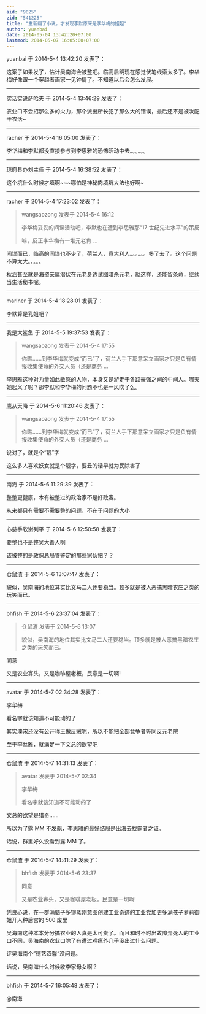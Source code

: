 ```yaml
---
aid: "9025"
zid: "541225"
title: "重新翻了小说，才发现李默原来是李华梅的姐姐"
author: yuanbai
date: 2014-05-04 13:42:20+07:00
lastmod: 2014-05-07 16:05:00+07:00
---
```


yuanbai 于 2014-5-4 13:42:20 发表了：

这案子如果发了，估计吴南海会被整吧。临高启明现在感觉伏笔线索太多了。李华梅好像跟一个穿越者画家一见钟情了。不知道以后会怎么发展。

---

实话实说萨哈夫 于 2014-5-4 13:46:29 发表了：

农业口不会招那么多的火力，那个派出所长犯了那么大的错误，最后还不是被发配干农活~

---

racher 于 2014-5-4 16:05:00 发表了：

李华梅和李默都没直接参与到李思雅的恐怖活动中去。。。。。。

---

琼府县办刘主任 于 2014-5-4 16:38:52 发表了：

这个坑什么时候才填啊~~~哪怕是神秘肉填坑大法也好啊~

---

racher 于 2014-5-4 17:23:02 发表了：

> wangsaozong 发表于 2014-5-4 16:12
>
> 李华梅妥妥的间谍活动吧，李默也在遭到李思雅那“17 世纪先进水平”的策反
>
> 嘛，反正李华梅有一堆元老肯 ...

间谍而已，临高的间谍也不少了，荷兰人，意大利人。。。。。。多了去了。这个问题不算太大。。。。。

秋涵甚至就是海盗亲属潜伏在元老身边试图暗杀元老，就这样，还能留条命，继续当生活秘书呢。

---

mariner 于 2014-5-4 18:28:01 发表了：

李默算是乳姐吧？

---

我是大鲨鱼 于 2014-5-5 19:37:53 发表了：

> wangsaozong 发表于 2014-5-4 17:55
>
> 你瞧……到李华梅就变成“而已”了，荷兰人手下那意呆立画家才只是负有情报收集使命的外交人员（还是商务 ...

李思雅这种对力量如此敏感的人物，本身又是游走于各路豪强之间的中间人。哪天她起义了呢？那李默和李华梅的问题不也是一风吹了么。

---

鹰从天降 于 2014-5-6 11:20:46 发表了：

> wangsaozong 发表于 2014-5-4 17:55
>
> 你瞧……到李华梅就变成“而已”了，荷兰人手下那意呆立画家才只是负有情报收集使命的外交人员（还是商务 ...

说对了，就是个“靓”字

这么多人喜欢妖女就是个靓字，要丑的话早就为民除害了

---

南海 于 2014-5-6 11:29:39 发表了：

整整更健康，木有被整过的政治家不是好政客。

从来都只有需要不需要整的问题，不在于问题的大小

---

心慈手软谢列平 于 2014-5-6 12:50:58 发表了：

要整也不是整吴大善人啊

该被整的是政保总局管鉴定的那些家伙把？？

---

仓鼠渣 于 2014-5-6 13:07:47 发表了：

貌似，吴南海的地位其实比文马二人还要稳当。顶多就是被人恶搞黑暗农庄之类的玩笑而已。

---

bhfish 于 2014-5-6 23:37:04 发表了：

> 仓鼠渣 发表于 2014-5-6 13:07
>
> 貌似，吴南海的地位其实比文马二人还要稳当。顶多就是被人恶搞黑暗农庄之类的玩笑而已。

同意

又是农业寡头，又是咖啡屋老板，民意是一切啊!

---

avatar 于 2014-5-7 02:34:28 发表了：

李华梅

看名字就该知道不可能动的了

其实澳宋还没有公开称王做反贼呢，所以不能把全部竞争者等同反元老院

至于李丝雅，就满足一下文总的欲望吧

---

仓鼠渣 于 2014-5-7 14:31:13 发表了：

> avatar 发表于 2014-5-7 02:34
>
> 李华梅
>
> 看名字就该知道不可能动的了

文总的欲望是猎奇……

所以为了露 MM 不发飙，李思雅的最好结局是出海去找霸者之证。

话说，群里好久没看到露 MM 了。

---

仓鼠渣 于 2014-5-7 14:41:29 发表了：

> bhfish 发表于 2014-5-6 23:37
>
> 同意
>
> 又是农业寡头，又是咖啡屋老板，民意是一切啊!

凭良心说，在一群满脑子多铆蒸刚意图创建工业奇迹的工业党加更多满孩子萝莉御姐开人种后宫的 500 废里

吴海南这种本本分分搞农业的人真是太可贵了。而且和时不时出故障弄死人的工业口不同，吴海南的农业口除了有遭过鸡瘟外几乎没出过什么问题。

评吴海南个”德艺双馨“没问题。

话说，吴南海什么时候收李家母女啊？

---

bhfish 于 2014-5-7 16:05:48 发表了：

@南海

---
